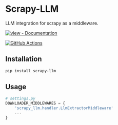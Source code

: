# Scrapy-LLM

LLM integration for scrapy as a middleware.

[![view - Documentation](https://img.shields.io/badge/PyPi-0.1.0-blue?style=for-the-badge)](https://pypi.org/project/scrapy-llm "view package on PyPi")
&nbsp;&nbsp;&nbsp;
<!-- [![view - Documentation](https://img.shields.io/badge/view-Documentation-blue?style=for-the-badge)](https://redash.blacksuan19.dev/ "go to documentation") -->
<!-- &nbsp;&nbsp;&nbsp; -->
[![GitHub Actions](https://img.shields.io/badge/github%20actions-%232671E5.svg?style=for-the-badge&logo=githubactions&logoColor=white)](# "Build with github actions")

## Installation

```bash
pip install scrapy-llm
```

## Usage

```python
# settings.py
DOWNLOADER_MIDDLEWARES = {
    'scrapy_llm.handler.LlmExtractorMiddleware'
    ...
}
```
